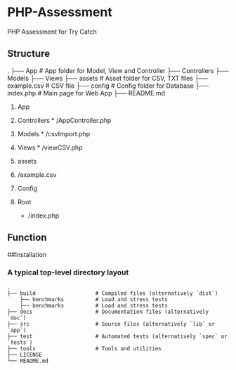 # PHP-Assessment
PHP Assessment for Try Catch

## Structure

.
    ├── App                     # App folder for Model, View and Controller
    	├── Controllers
    	├── Models
    	├── Views
    ├── assets                  # Asset folder for CSV, TXT files
	├── example.csv		# CSV file
    ├── config                  # Config folder for Database
    ├── index.php               # Main page for Web App
    ├── README.md

1. App
  1. Controllers
    * /AppController.php
  2. Models
    * /csvImport.php
  3. Views
    * /viewCSV.php
2. assets
  1. /example.csv
3. Config

4. Root
    * /index.php

## Function

##Installation


### A typical top-level directory layout

    .
    ├── build                   # Compiled files (alternatively `dist`)
        ├── benchmarks          # Load and stress tests
        ├── benchmarks          # Load and stress tests
    ├── docs                    # Documentation files (alternatively `doc`)
    ├── src                     # Source files (alternatively `lib` or `app`)
    ├── test                    # Automated tests (alternatively `spec` or `tests`)
    ├── tools                   # Tools and utilities
    ├── LICENSE
    └── README.md
